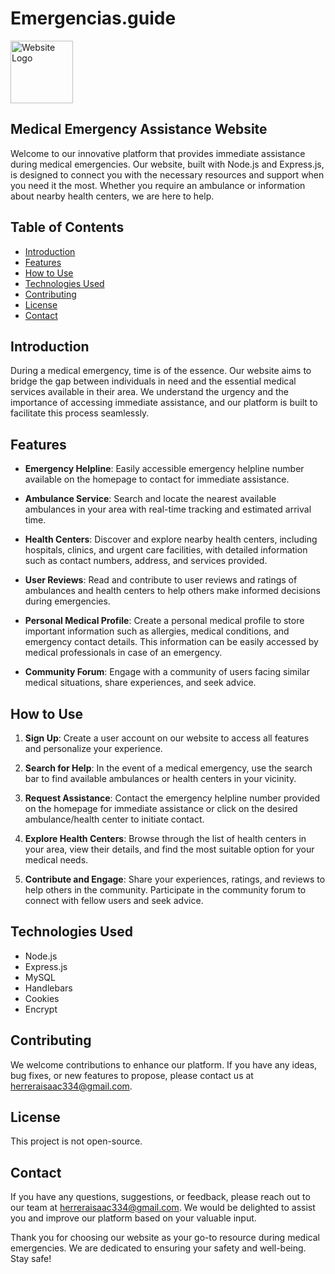 # Emergencias.guide

<img src="https://i.ibb.co/R6Cwj4r/clinica-de-salud.png" alt="Website Logo" width="100px" height="100px">

## Medical Emergency Assistance Website
Welcome to our innovative platform that provides immediate assistance during medical emergencies. Our website, built with Node.js and Express.js, is designed to connect you with the necessary resources and support when you need it the most. Whether you require an ambulance or information about nearby health centers, we are here to help.

## Table of Contents

- [Introduction](#introduction)
- [Features](#features)
- [How to Use](#how-to-use)
- [Technologies Used](#technologies-used)
- [Contributing](#contributing)
- [License](#license)
- [Contact](#contact)

## Introduction

During a medical emergency, time is of the essence. Our website aims to bridge the gap between individuals in need and the essential medical services available in their area. We understand the urgency and the importance of accessing immediate assistance, and our platform is built to facilitate this process seamlessly.

## Features

- **Emergency Helpline**: Easily accessible emergency helpline number available on the homepage to contact for immediate assistance.

- **Ambulance Service**: Search and locate the nearest available ambulances in your area with real-time tracking and estimated arrival time.

- **Health Centers**: Discover and explore nearby health centers, including hospitals, clinics, and urgent care facilities, with detailed information such as contact numbers, address, and services provided.

- **User Reviews**: Read and contribute to user reviews and ratings of ambulances and health centers to help others make informed decisions during emergencies.

- **Personal Medical Profile**: Create a personal medical profile to store important information such as allergies, medical conditions, and emergency contact details. This information can be easily accessed by medical professionals in case of an emergency.

- **Community Forum**: Engage with a community of users facing similar medical situations, share experiences, and seek advice.

## How to Use

1. **Sign Up**: Create a user account on our website to access all features and personalize your experience.

2. **Search for Help**: In the event of a medical emergency, use the search bar to find available ambulances or health centers in your vicinity.

3. **Request Assistance**: Contact the emergency helpline number provided on the homepage for immediate assistance or click on the desired ambulance/health center to initiate contact.

4. **Explore Health Centers**: Browse through the list of health centers in your area, view their details, and find the most suitable option for your medical needs.

5. **Contribute and Engage**: Share your experiences, ratings, and reviews to help others in the community. Participate in the community forum to connect with fellow users and seek advice.

## Technologies Used

- Node.js
- Express.js
- MySQL
- Handlebars
- Cookies
- Encrypt

## Contributing

We welcome contributions to enhance our platform. If you have any ideas, bug fixes, or new features to propose, please contact us at [herreraisaac334@gmail.com](mailto:herreraisaac334@gmail.com).

## License

This project is not open-source.

## Contact

If you have any questions, suggestions, or feedback, please reach out to our team at [herreraisaac334@gmail.com](mailto:herreraisaac334@gmail.com). We would be delighted to assist you and improve our platform based on your valuable input.

Thank you for choosing our website as your go-to resource during medical emergencies. We are dedicated to ensuring your safety and well-being. Stay safe!
